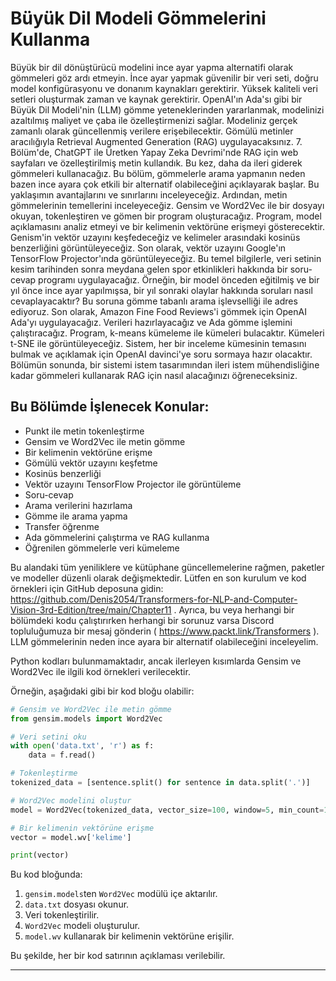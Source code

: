 # Büyük Dil Modeli Gömmelerini Kullanma

Büyük bir dil dönüştürücü modelini ince ayar yapma alternatifi olarak gömmeleri göz ardı etmeyin. İnce ayar yapmak güvenilir bir veri seti, doğru model konfigürasyonu ve donanım kaynakları gerektirir. Yüksek kaliteli veri setleri oluşturmak zaman ve kaynak gerektirir. OpenAI'ın Ada'sı gibi bir Büyük Dil Modeli'nin (LLM) gömme yeteneklerinden yararlanmak, modelinizi azaltılmış maliyet ve çaba ile özelleştirmenizi sağlar. Modeliniz gerçek zamanlı olarak güncellenmiş verilere erişebilecektir. Gömülü metinler aracılığıyla Retrieval Augmented Generation (RAG) uygulayacaksınız. 7. Bölüm'de, ChatGPT ile Üretken Yapay Zeka Devrimi'nde RAG için web sayfaları ve özelleştirilmiş metin kullandık. Bu kez, daha da ileri giderek gömmeleri kullanacağız. Bu bölüm, gömmelerle arama yapmanın neden bazen ince ayara çok etkili bir alternatif olabileceğini açıklayarak başlar. Bu yaklaşımın avantajlarını ve sınırlarını inceleyeceğiz. Ardından, metin gömmelerinin temellerini inceleyeceğiz. Gensim ve Word2Vec ile bir dosyayı okuyan, tokenleştiren ve gömen bir program oluşturacağız. Program, model açıklamasını analiz etmeyi ve bir kelimenin vektörüne erişmeyi gösterecektir. Genism'in vektör uzayını keşfedeceğiz ve kelimeler arasındaki kosinüs benzerliğini görüntüleyeceğiz. Son olarak, vektör uzayını Google'ın TensorFlow Projector'ında görüntüleyeceğiz. Bu temel bilgilerle, veri setinin kesim tarihinden sonra meydana gelen spor etkinlikleri hakkında bir soru-cevap programı uygulayacağız. Örneğin, bir model önceden eğitilmiş ve bir yıl önce ince ayar yapılmışsa, bir yıl sonraki olaylar hakkında soruları nasıl cevaplayacaktır? Bu soruna gömme tabanlı arama işlevselliği ile adres ediyoruz. Son olarak, Amazon Fine Food Reviews'i gömmek için OpenAI Ada'yı uygulayacağız. Verileri hazırlayacağız ve Ada gömme işlemini çalıştıracağız. Program, k-means kümeleme ile kümeleri bulacaktır. Kümeleri t-SNE ile görüntüleyeceğiz. Sistem, her bir inceleme kümesinin temasını bulmak ve açıklamak için OpenAI davinci'ye soru sormaya hazır olacaktır. Bölümün sonunda, bir sistemi istem tasarımından ileri istem mühendisliğine kadar gömmeleri kullanarak RAG için nasıl alacağınızı öğreneceksiniz.

## Bu Bölümde İşlenecek Konular:
- Punkt ile metin tokenleştirme
- Gensim ve Word2Vec ile metin gömme
- Bir kelimenin vektörüne erişme
- Gömülü vektör uzayını keşfetme
- Kosinüs benzerliği
- Vektör uzayını TensorFlow Projector ile görüntüleme
- Soru-cevap
- Arama verilerini hazırlama
- Gömme ile arama yapma
- Transfer öğrenme
- Ada gömmelerini çalıştırma ve RAG kullanma
- Öğrenilen gömmelerle veri kümeleme

Bu alandaki tüm yeniliklere ve kütüphane güncellemelerine rağmen, paketler ve modeller düzenli olarak değişmektedir. Lütfen en son kurulum ve kod örnekleri için GitHub deposuna gidin: https://github.com/Denis2054/Transformers-for-NLP-and-Computer-Vision-3rd-Edition/tree/main/Chapter11 . Ayrıca, bu veya herhangi bir bölümdeki kodu çalıştırırken herhangi bir sorunuz varsa Discord topluluğumuza bir mesaj gönderin ( https://www.packt.link/Transformers ). LLM gömmelerinin neden ince ayara bir alternatif olabileceğini inceleyelim.

Python kodları bulunmamaktadır, ancak ilerleyen kısımlarda Gensim ve Word2Vec ile ilgili kod örnekleri verilecektir. 

Örneğin, aşağıdaki gibi bir kod bloğu olabilir:
```python
# Gensim ve Word2Vec ile metin gömme
from gensim.models import Word2Vec

# Veri setini oku
with open('data.txt', 'r') as f:
    data = f.read()

# Tokenleştirme
tokenized_data = [sentence.split() for sentence in data.split('.')]

# Word2Vec modelini oluştur
model = Word2Vec(tokenized_data, vector_size=100, window=5, min_count=1)

# Bir kelimenin vektörüne erişme
vector = model.wv['kelime']

print(vector)
```
Bu kod bloğunda:
1. `gensim.models`ten `Word2Vec` modülü içe aktarılır.
2. `data.txt` dosyası okunur.
3. Veri tokenleştirilir.
4. `Word2Vec` modeli oluşturulur.
5. `model.wv` kullanarak bir kelimenin vektörüne erişilir.

Bu şekilde, her bir kod satırının açıklaması verilebilir.

---

